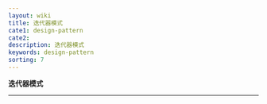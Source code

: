 ```yaml
---
layout: wiki
title: 迭代器模式
cate1: design-pattern
cate2: 
description: 迭代器模式
keywords: design-pattern
sorting: 7
---
```


**迭代器模式**

------






